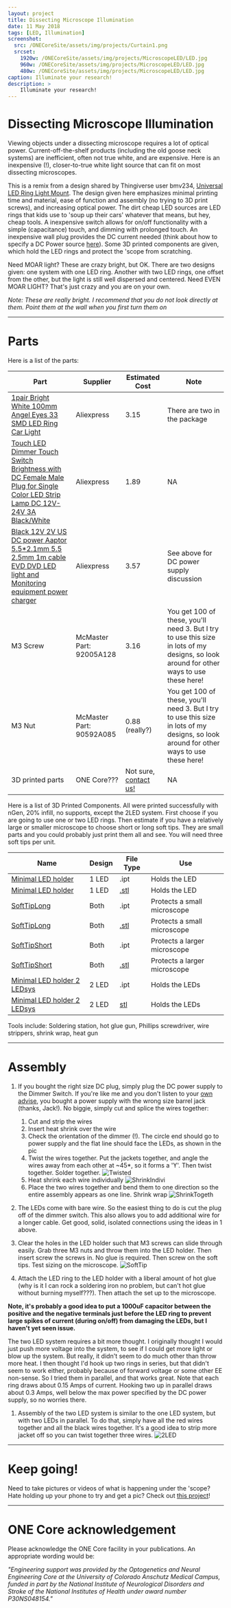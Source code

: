 ```yaml
---
layout: project
title: Dissecting Microscope Illumination
date: 11 May 2018
tags: [LED, Illumination]
screenshot:
  src: /ONECoreSite/assets/img/projects/Curtain1.png
  srcset:
    1920w: /ONECoreSite/assets/img/projects/MicroscopeLED/LED.jpg
    960w: /ONECoreSite/assets/img/projects/MicroscopeLED/LED.jpg
    480w: /ONECoreSite/assets/img/projects/MicroscopeLED/LED.jpg
caption: Illuminate your research!
description: >
    Illuminate your research!
---
```


# Dissecting Microscope Illumination

Viewing objects under a dissecting microscope requires a lot of optical power. Current-off-the-shelf products (including the old goose neck systems) are inefficient, often not true white, and are expensive. Here is an inexpensive (!), closer-to-true white light source that can fit on most dissecting microscopes.

This is a remix from a design shared by Thingiverse user bmv234, [Universal LED Ring Light Mount](https://www.thingiverse.com/thing:2548178). The design given here emphasizes minimal printing time and material, ease of function and assembly (no trying to 3D print screws), and increasing optical power. The dirt cheap LED sources are LED rings that kids use to 'soup up their cars' whatever that means, but hey, cheap tools. A inexpensive switch allows for on/off functionality with a simple (capacitance) touch, and dimming with prolonged touch. An inexpensive wall plug provides the DC current needed (think about how to specify a DC Power source [here](/ONECoreSite/projects/DCPowerSources)). Some 3D printed components are given, which hold the LED rings and protect the 'scope from scratching.

Need MOAR light? These are crazy bright, but OK. There are two designs given: one system with one LED ring. Another with two LED rings, one offset from the other, but the light is still well dispersed and centered. Need EVEN MOAR LIGHT? That's just crazy and you are on your own.

*Note: These are really bright. I recommend that you do not look directly at them. Point them at the wall when you first turn them on*

---
# Parts

Here is a list of the parts:

| Part | Supplier | Estimated Cost | Note |
| --- | --- | --- | --- |
| [1pair Bright White 100mm Angel Eyes 33 SMD LED Ring Car Light](https://www.aliexpress.com/item/B86-Hot-2Pcs-Bright-White-100mm-Angel-Eyes-33-SMD-LED-Ring-Car-Light/32777360207.html?spm=a2g0s.9042311.0.0.lUEUOp) | Aliexpress | 3.15 | There are two in the package |
| [Touch LED Dimmer Touch Switch Brightness with DC Female Male Plug for Single Color LED Strip Lamp DC 12V-24V 3A Black/White](https://www.aliexpress.com/item/DC-12V-24V-4A-LED-Strip-Connector-Touch-Dimmer-Brightness-Control-Switch-1-Keys-Dimmer-Light/32818464433.html?spm=2114.search0104.3.9.1d60d994OsDSy1&ws_ab_test=searchweb0_0,searchweb201602_2_10152_10151_10065_10344_10068_10130_5722815_10324_10342_10547_10325_10343_10546_10340_5722915_10548_10341_10545_5722615_10696_10084_10083_10618_10307_5722715_5711215_10059_308_100031_10103_10624_10623_10622_5711315_5722515_10621_10620,searchweb201603_2,ppcSwitch_4&algo_expid=8873c616-9647-467c-9751-c647bf9f3eca-1&algo_pvid=8873c616-9647-467c-9751-c647bf9f3eca&priceBeautifyAB=0) | Aliexpress | 1.89 | NA |
| [Black 12V 2V US DC power Aaptor 5.5*2.1mm 5.5 2.5mm 1m cable EVD DVD LED light and Monitoring equipment power charger](https://www.aliexpress.com/item/Black-12V-2A-US-dc-power-adaptor-5-5-2-1mm-5-5-2-5mm-1m/32799447713.html) | Aliexpress | 3.57 | See above for DC power supply discussion |
| M3 Screw | McMaster Part: 92005A128 | 3.16 | You get 100 of these, you'll need 3. But I try to use this size in lots of my designs, so look around for other ways to use these here! |
| M3 Nut | McMaster Part: 90592A085	 | 0.88 (really?) | You get 100 of these, you'll need 3. But I try to use this size in lots of my designs, so look around for other ways to use these here! |
| 3D printed parts | ONE Core??? | Not sure, [contact us!](mailto:neuralengineering@ucdenver.edu) | NA |

Here is a list of 3D Printed Components. All were printed successfully with nGen, 20% infill, no supports, except the 2LED system. First choose if you are going to use one or two LED rings. Then estimate if you have a relatively large or smaller microscope to choose short or long soft tips. They are small parts and you could probably just print them all and see. You will need three soft tips per unit.

| Name | Design | File Type | Use |
| --- | --- | --- | --- |
| [Minimal LED holder](https://github.com/OptogeneticsandNeuralEngineeringCore/MicroscopeLED/raw/master/Minimal%20LED%20holder.ipt) | 1 LED | .ipt | Holds the LED |
| [Minimal LED holder](https://github.com/OptogeneticsandNeuralEngineeringCore/MicroscopeLED/raw/master/Minimal%20LED%20holder.stl) | 1 LED | [.stl](https://github.com/OptogeneticsandNeuralEngineeringCore/MicroscopeLED/blob/master/Minimal%20LED%20holder.stl) | Holds the LED |
| [SoftTipLong](https://github.com/OptogeneticsandNeuralEngineeringCore/MicroscopeLED/raw/master/SoftTipLong.ipt) | Both | .ipt | Protects a small microscope |
| [SoftTipLong](https://github.com/OptogeneticsandNeuralEngineeringCore/MicroscopeLED/raw/master/SoftTipLong.stl) | Both | [.stl](https://github.com/OptogeneticsandNeuralEngineeringCore/MicroscopeLED/blob/master/SoftTipLong.stl) | Protects a small microscope |
| [SoftTipShort](https://github.com/OptogeneticsandNeuralEngineeringCore/MicroscopeLED/raw/master/SoftTipShort.ipt) | Both | .ipt | Protects a larger microscope |
| [SoftTipShort](https://github.com/OptogeneticsandNeuralEngineeringCore/MicroscopeLED/raw/master/SoftTipShort.stl) | Both | [.stl](https://github.com/OptogeneticsandNeuralEngineeringCore/MicroscopeLED/blob/master/SoftTipShort.stl) | Protects a larger microscope |
| [Minimal LED holder 2 LEDsys](https://github.com/OptogeneticsandNeuralEngineeringCore/MicroscopeLED/raw/master/Minimal%20LED%20holder%202%20LEDsys.ipt) | 2 LED | .ipt | Holds the LEDs |
| [Minimal LED holder 2 LEDsys](https://github.com/OptogeneticsandNeuralEngineeringCore/MicroscopeLED/raw/master/Minimal%20LED%20holder%202%20LEDsys.stl) | 2 LED | [stl](https://github.com/OptogeneticsandNeuralEngineeringCore/MicroscopeLED/blob/master/Minimal%20LED%20holder%202%20LEDsys.stl) | Holds the LEDs |

Tools include: Soldering station, hot glue gun, Phillips screwdriver, wire strippers, shrink wrap, heat gun

---
# Assembly

1. If you bought the right size DC plug, simply plug the DC power supply to the Dimmer Switch. If you're like me and you don't listen to your [own advise](/ONECoreSite/projects/DCPowerSources), you bought a power supply with the wrong size barrel jack (thanks, Jack!). No biggie, simply cut and splice the wires together:
   1. Cut and strip the wires
   2. Insert heat shrink over the wire
   3. Check the orientation of the dimmer (!). The circle end should go to power supply and the flat line should face the LEDs, as shown in the pic
   4. Twist the wires together. Put the jackets together, and angle the wires away from each other at ~45*, so it forms a 'Y'. Then twist together. Solder together.
   ![Twisted](/ONECoreSite/assets/img/projects/MicroscopeLED/Twisted.png "Twisted")
   5. Heat shrink each wire individually
   ![ShrinkIndivi](/ONECoreSite/assets/img/projects/MicroscopeLED/ShrinkIndivi.jpg "ShrinkIndivi")
   6. Place the two wires together and bend them to one direction so the entire assembly appears as one line. Shrink wrap
   ![ShrinkTogeth](/ONECoreSite/assets/img/projects/MicroscopeLED/ShrinkTogeth.jpg "ShrinkTogeth")   

 2. The LEDs come with bare wire. So the easiest thing to do is cut the plug off of the dimmer switch. This also allows you to add additional wire for a longer cable. Get good, solid, isolated connections using the ideas in 1 above.

 3. Clear the holes in the LED holder such that M3 screws can slide through easily. Grab three M3 nuts and throw them into the LED holder. Then insert screw the screws in. No glue is required. Then screw on the soft tips. Test sizing on the microscope.
 ![SoftTip](/ONECoreSite/assets/img/projects/MicroscopeLED/SoftTip.png "SoftTip")

 4. Attach the LED ring to the LED holder with a liberal amount of hot glue (why is it I can rock a soldering iron no problem, but can't hot glue without burning myself???). Then attach the set up to the microscope.

 **Note, it's probably a good idea to put a 1000uF capacitor between the positive and the negative terminals just before the LED ring to prevent large spikes of current (during on/off) from damaging the LEDs, but I haven't yet seen issue.**

 The two LED system requires a bit more thought. I originally thought I would just push more voltage into the system, to see if I could get more light or blow up the system. But really, it didn't seem to do much other than throw more heat. I then thought I'd hook up two rings in series, but that didn't seem to work either, probably because of forward voltage or some other EE non-sense. So I tried them in parallel, and that works great. Note that each ring draws about 0.15 Amps of current. Hooking two up in parallel draws about 0.3 Amps, well below the max power specified by the DC power supply, so no worries there.

 1. Assembly of the two LED system is similar to the one LED system, but with two LEDs in parallel. To do that, simply have all the red wires together and all the black wires together. It's a good idea to strip more jacket off so you can twist together three wires.
 ![2LED](/ONECoreSite/assets/img/projects/MicroscopeLED/2LED.jpg "2LED")
---
# Keep going!
Need to take pictures or videos of what is happening under the 'scope? Hate holding up your phone to try and get a pic? Check out [this project](/ONECoreSite/projects/MicroscopeCamera)!

***

# ONE Core acknowledgement
Please acknowledge the ONE Core facility in your publications. An appropriate wording would be:

*"Engineering support was provided by the Optogenetics and Neural Engineering Core at the University of Colorado Anschutz Medical Campus, funded in part by the National Institute of Neurological Disorders and Stroke of the National Institutes of Health under award number P30NS048154."*
